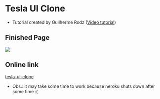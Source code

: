 # Tesla UI Clone

* Tutorial created by Guilherme Rodz ([Video tutorial](https://www.youtube.com/watch?v=Mf4Se4ZGcG8))

## Finished Page
![](https://media.giphy.com/media/Kr9ffpv01SgEH7TeoR/giphy.gif)

## Online link
[tesla-ui-clone](https://tesla-ui-clone.herokuapp.com/)
* Obs.: it may take some time to work because heroku shuts down after some time :(
  